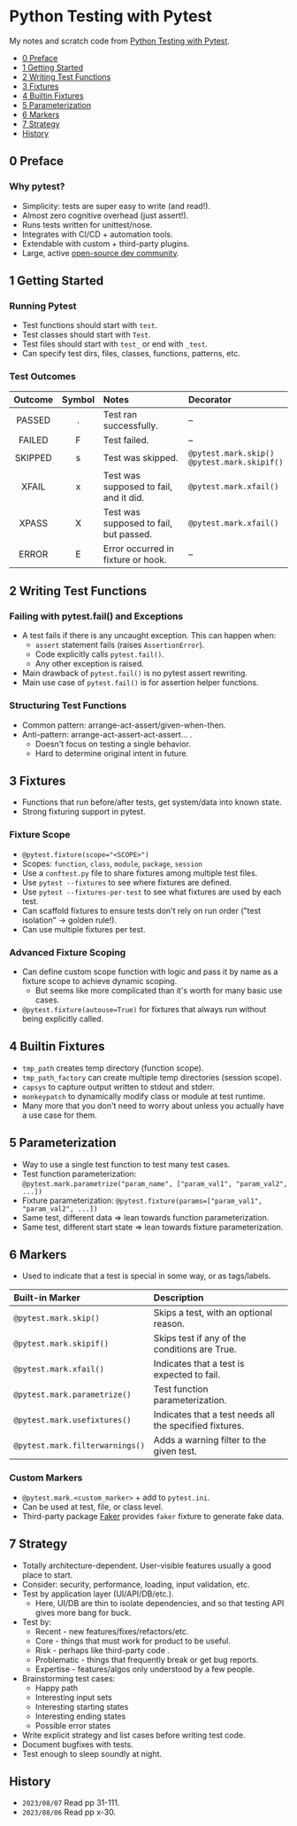 # Python Testing with Pytest
My notes and scratch code from [Python Testing with Pytest](https://pragprog.com/titles/bopytest2/python-testing-with-pytest-second-edition).

<!-- MarkdownTOC levels="1,2" -->

- [0 Preface](#0-preface)
- [1 Getting Started](#1-getting-started)
- [2 Writing Test Functions](#2-writing-test-functions)
- [3 Fixtures](#3-fixtures)
- [4 Builtin Fixtures](#4-builtin-fixtures)
- [5 Parameterization](#5-parameterization)
- [6 Markers](#6-markers)
- [7 Strategy](#7-strategy)
- [History](#history)

<!-- /MarkdownTOC -->



## 0 Preface
### Why pytest?
- Simplicity: tests are super easy to write (and read!).
- Almost zero cognitive overhead (just assert!).
- Runs tests written for unittest/nose.
- Integrates with CI/CD + automation tools.
- Extendable with custom + third-party plugins.
- Large, active [open-source dev community](https://github.com/pytest-dev/pytest).



## 1 Getting Started
### Running Pytest
- Test functions should start with `test`.
- Test classes should start with `Test`.
- Test files should start with `test_` or end with `_test`.
- Can specify test dirs, files, classes, functions, patterns, etc.

### Test Outcomes
| Outcome | Symbol | Notes                                  | Decorator                                        |
|:-------:|:------:|:---------------------------------------|:-------------------------------------------------|
| PASSED  |   .    | Test ran successfully.                 | –                                                |
| FAILED  |   F    | Test failed.                           | –                                                |
| SKIPPED |   s    | Test was skipped.                      | `@pytest.mark.skip()`<br>`@pytest.mark.skipif()` |
|  XFAIL  |   x    | Test was supposed to fail, and it did. | `@pytest.mark.xfail()`                           |
|  XPASS  |   X    | Test was supposed to fail, but passed. | `@pytest.mark.xfail()`                           |
|  ERROR  |   E    | Error occurred in fixture or hook.     | –                                                |



## 2 Writing Test Functions
### Failing with pytest.fail() and Exceptions
- A test fails if there is any uncaught exception. This can happen when:
    + `assert` statement fails (raises `AssertionError`).
    + Code explicitly calls `pytest.fail()`.
    + Any other exception is raised.
- Main drawback of `pytest.fail()` is no pytest assert rewriting.
- Main use case of `pytest.fail()` is for assertion helper functions.

### Structuring Test Functions
- Common pattern: arrange-act-assert/given-when-then.
- Anti-pattern: arrange-act-assert-act-assert... .
    + Doesn't focus on testing a single behavior.
    + Hard to determine original intent in future.



## 3 Fixtures
- Functions that run before/after tests, get system/data into known state.
- Strong fixturing support in pytest.

### Fixture Scope
- `@pytest.fixture(scope="<SCOPE>")`
- Scopes: `function`, `class`, `module`, `package`, `session`
- Use a `conftest.py` file to share fixtures among multiple test files.
- Use `pytest --fixtures` to see where fixtures are defined.
- Use `pytest --fixtures-per-test` to see what fixtures are used by each test.
- Can scaffold fixtures to ensure tests don't rely on run order ("test isolation" → golden rule!).
- Can use multiple fixtures per test.

### Advanced Fixture Scoping
- Can define custom scope function with logic and pass it by name as a fixture scope to achieve dynamic scoping.
    + But seems like more complicated than it's worth for many basic use cases.
- `@pytest.fixture(autouse=True)` for fixtures that always run without being explicitly called.



## 4 Builtin Fixtures
- `tmp_path` creates temp directory (function scope).
- `tmp_path_factory` can create multiple temp directories (session scope).
- `capsys` to capture output written to stdout and stderr.
- `monkeypatch` to dynamically modify class or module at test runtime.
- Many more that you don't need to worry about unless you actually have a use case for them.



## 5 Parameterization
- Way to use a single test function to test many test cases.
- Test function parameterization: `@pytest.mark.parametrize("param_name", ["param_val1", "param_val2", ...])`
- Fixture parameterization: `@pytest.fixture(params=["param_val1", "param_val2", ...])`
- Same test, different data ⇒ lean towards function parameterization.
- Same test, different start state ⇒ lean towards fixture parameterization.



## 6 Markers
- Used to indicate that a test is special in some way, or as tags/labels.

| Built-in Marker                 | Description                                             |
|:--------------------------------|:--------------------------------------------------------|
| `@pytest.mark.skip()`           | Skips a test, with an optional reason.                  |
| `@pytest.mark.skipif()`         | Skips test if any of the conditions are True.           |
| `@pytest.mark.xfail()`          | Indicates that a test is expected to fail.              |
| `@pytest.mark.parametrize()`    | Test function parameterization.                         |
| `@pytest.mark.usefixtures()`    | Indicates that a test needs all the specified fixtures. |
| `@pytest.mark.filterwarnings()` | Adds a warning filter to the given test.                |

### Custom Markers
- `@pytest.mark.<custom_marker>` + add to `pytest.ini`.
- Can be used at test, file, or class level.
- Third-party package [Faker](https://faker.readthedocs.io/en/master/) provides `faker` fixture to generate fake data.



## 7 Strategy
- Totally architecture-dependent. User-visible features usually a good place to start.
- Consider: security, performance, loading, input validation, etc.
- Test by application layer (UI/API/DB/etc.).
    + Here, UI/DB are thin to isolate dependencies, and so that testing API gives more bang for buck.
- Test by:
    + Recent - new features/fixes/refactors/etc.
    + Core - things that must work for product to be useful.
    + Risk - perhaps like third-party code .
    + Problematic - things that frequently break or get bug reports.
    + Expertise - features/algos only understood by a few people.
- Brainstorming test cases:
    + Happy path
    + Interesting input sets
    + Interesting starting states
    + Interesting ending states
    + Possible error states
- Write explicit strategy and list cases before writing test code.
- Document bugfixes with tests.
- Test enough to sleep soundly at night.



## History
- `2023/08/07` Read pp 31-111.
- `2023/08/06` Read pp x-30.
